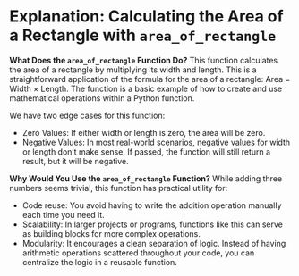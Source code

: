 # Explanation: Calculating the Area of a Rectangle with `area_of_rectangle`

**What Does the `area_of_rectangle` Function Do?**
This function calculates the area of a rectangle by multiplying its width and length. This is a straightforward application of the formula for the area of a rectangle: Area = Width × Length. The function is a basic example of how to create and use mathematical operations within a Python function.

We have two edge cases for this function:
- Zero Values: If either width or length is zero, the area will be zero.
- Negative Values: In most real-world scenarios, negative values for width or length don’t make sense. If passed, the function will still return a result, but it will be negative.

**Why Would You Use the `area_of_rectangle` Function?**
While adding three numbers seems trivial, this function has practical utility for:

- Code reuse: You avoid having to write the addition operation manually each time you need it.
- Scalability: In larger projects or programs, functions like this can serve as building blocks for more complex operations.
- Modularity: It encourages a clean separation of logic. Instead of having arithmetic operations scattered throughout your code, you can centralize the logic in a reusable function.